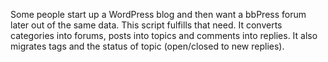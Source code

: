 Some people start up a WordPress blog and then want a bbPress forum later out of the same data. This script fulfills that need. It converts categories into forums, posts into topics and comments into replies. It also migrates tags and the status of topic (open/closed to new replies).